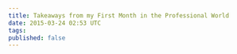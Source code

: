```yaml
---
title: Takeaways from my First Month in the Professional World
date: 2015-03-24 02:53 UTC
tags:
published: false
---
```


